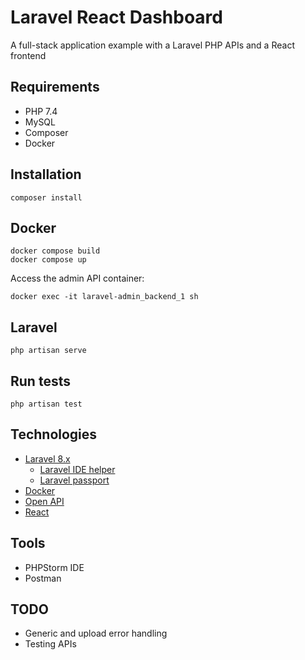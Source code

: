 # Laravel React Dashboard

A full-stack application example with a Laravel PHP APIs and a React frontend

## Requirements

- PHP 7.4
- MySQL
- Composer
- Docker

## Installation

    composer install
    
## Docker

    docker compose build
    docker compose up

Access the admin API container:

    docker exec -it laravel-admin_backend_1 sh

## Laravel

    php artisan serve
    
## Run tests

    php artisan test

## Technologies

- [Laravel 8.x](https://laravel.com/)
    - [Laravel IDE helper](https://github.com/barryvdh/laravel-ide-helper)
    - [Laravel passport](https://laravel.com/docs/8.x/passport)
- [Docker](https://www.docker.com/)
- [Open API](https://github.com/vyuldashev/laravel-openapi)
- [React](https://en.reactjs.org/)

## Tools

- PHPStorm IDE
- Postman

## TODO

- Generic and upload error handling
- Testing APIs

